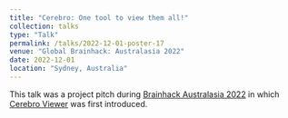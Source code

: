 ```yaml
---
title: "Cerebro: One tool to view them all!"
collection: talks
type: "Talk"
permalink: /talks/2022-12-01-poster-17
venue: "Global Brainhack: Australasia 2022"
date: 2022-12-01
location: "Sydney, Australia"
---
```


This talk was a project pitch during [Brainhack Australasia 2022](https://brainhack-aus.github.io/global2022/) in which [Cerebro Viewer](https://cerebro-viewer.readthedocs.io/en/latest/) was first introduced.